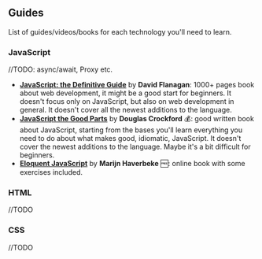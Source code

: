 
## Guides

List of guides/videos/books for each technology you'll need to learn.

### JavaScript


//TODO: async/await, Proxy etc.
- **[JavaScript: the Definitive Guide](https://amzn.to/2puMmbv)** by **David Flanagan**: 1000+ pages book about web development, it might be a good start for beginners. It doesn't focus only on JavaScript, but also on web development in general. It doesn't cover all the newest additions to the language.
- **[JavaScript the Good Parts](https://amzn.to/2DneYx6)** by **Douglas Crockford** 💰: good written book about JavaScript, starting from the bases you'll learn everything you need to do about what makes good, idiomatic, JavaScript. It doesn't cover the newest additions to the language. Maybe it's a bit difficult for beginners.
- **[Eloquent JavaScript](http://eloquentjavascript.net/)** by **Marijn Haverbeke** 🆓: online book with some exercises included.

### HTML

//TODO

### CSS

//TODO
